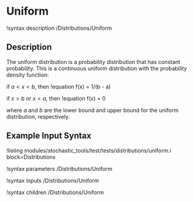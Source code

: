 # Uniform

!syntax description /Distributions/Uniform

## Description

The uniform distribution is a probability distribution that has constant probability.
This is a continuous uniform distribution with the probability density function:

if $a < x < b$, then
!equation
f(x) = 1/(b - a)

if $x > b$ or $x < a$, then
!equation
f(x) = 0

where $a$ and $b$ are the lower bound and upper bound for the uniform distribution, respectively.

## Example Input Syntax

!listing modules/stochastic_tools/test/tests/distributions/uniform.i block=Distributions

!syntax parameters /Distributions/Uniform

!syntax inputs /Distributions/Uniform

!syntax children /Distributions/Uniform
